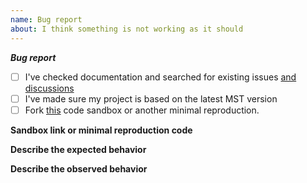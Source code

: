 ```yaml
---
name: Bug report
about: I think something is not working as it should
---
```


<!-- Not following the template might result in your issue being closed without further notice -->

**_Bug report_**

-   [ ] I've checked documentation and searched for existing issues [and discussions](https://github.com/mobxjs/mobx-state-tree/discussions)
-   [ ] I've made sure my project is based on the latest MST version
-   [ ] Fork [this](https://codesandbox.io/s/y64pzxj01) code sandbox or another minimal reproduction.

**Sandbox link or minimal reproduction code**

<!-- link to your sandbox or alternatively minimal reproduction code-->

**Describe the expected behavior**

<!-- What should happen? -->

**Describe the observed behavior**

<!-- What happens instead? -->
